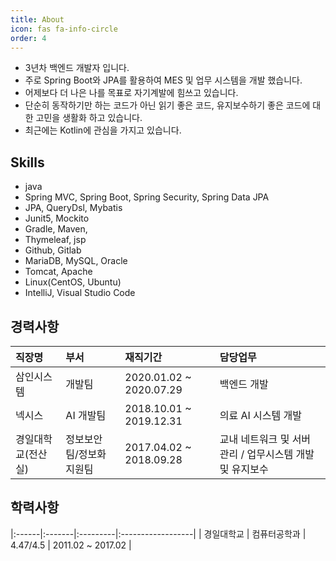 ```yaml
---
title: About
icon: fas fa-info-circle
order: 4
---
```


- 3년차 백엔드 개발자 입니다.
- 주로 Spring Boot와 JPA를 활용하여 MES 및 업무 시스템을 개발 했습니다.
- 어제보다 더 나은 나를 목표로 자기계발에 힘쓰고 있습니다.
- 단순히 동작하기만 하는 코드가 아닌 읽기 좋은 코드, 유지보수하기 좋은 코드에 대한 고민을 생활화 하고 있습니다.
- 최근에는 Kotlin에 관심을 가지고 있습니다.

## Skills
- java
- Spring MVC, Spring Boot, Spring Security, Spring Data JPA
- JPA, QueryDsl, Mybatis
- Junit5, Mockito
- Gradle, Maven,
- Thymeleaf, jsp
- Github, Gitlab
- MariaDB, MySQL, Oracle
- Tomcat, Apache
- Linux(CentOS, Ubuntu)
- IntelliJ, Visual Studio Code


## 경력사항

| 직장명        | 부서           | 재직기간                     | 담당업무                               |
|:-----------|:-------------|:-------------------------|:-----------------------------------|
| 삼인시스템      | 개발팀          | 2020.01.02 ~ 2020.07.29  | 백엔드 개발                             |
| 넥시스        | AI 개발팀       | 2018.10.01 ~ 2019.12.31  | 의료 AI 시스템 개발                       |
| 경일대학교(전산실) | 정보보안팀/정보화지원팀 | 2017.04.02 ~ 2018.09.28  | 교내 네트워크 및 서버 관리 / 업무시스템 개발 및 유지보수  |


## 학력사항

|:------|:-------|:---------|:------------------|
| 경일대학교 | 컴퓨터공학과 | 4.47/4.5 | 2011.02 ~ 2017.02 |
